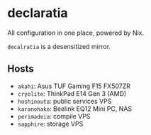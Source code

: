# declaratia

All configuration in one place, powered by Nix.

`decalratia` is a desensitized mirror.

## Hosts

- `akahi`: Asus TUF Gaming F15 FX507ZR
- `cryolite`: ThinkPad E14 Gen 3 (AMD)
- `hoshinouta`: public services VPS
- `karanohako`: Beelink EQ12 Mini PC, NAS
- `perimadeia`: compile VPS
- `sapphire`: storage VPS
